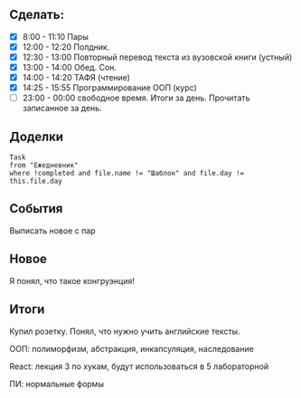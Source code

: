 ## Cделать:
- [x] 8:00 - 11:10 Пары
- [x] 12:00 - 12:20 Полдник.
- [x] 12:30 - 13:00 Повторный перевод текста из вузовской книги (устный) 
- [x] 13:00 - 14:00 Обед. Сон.
- [x] 14:00 - 14:20 ТАФЯ (чтение) 
- [x] 14:25 - 15:55 Программирование ООП (курс)
- [ ] 23:00 - 00:00 свободное время. Итоги за день. Прочитать записанное за день.

## Доделки 
```dataview
Task
from "Ежедневник"
where !completed and file.name != "Шаблон" and file.day != this.file.day
```
## События

Выписать новое с пар
## Новое

Я понял, что такое конгруэнция!
## Итоги

Купил розетку.
Понял, что нужно учить английские тексты.

ООП: полиморфизм, абстракция, инкапсуляция, наследование

React: лекция 3 по хукам, будут использоваться в 5 лабораторной

ПИ: нормальные формы
